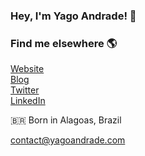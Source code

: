 ### Hey, I'm Yago Andrade! 👋
      
### Find me elsewhere 🌎
<a href="https://www.yagoandrade.com/" target="_blank">Website</a> 
<br>
<a href="https://blog.yagoandrade.com/" target="_blank">Blog</a>
<br>
<a href="https://www.twitter.com/yagoandradev/" target="_blank">Twitter</a>
<br>
<a href="https://www.linkedin.com/in/YagoAndrade/" target="_blank">LinkedIn</a>

🇧🇷 Born in Alagoas, Brazil

<a href="mailto:contact@yagoandrade.com" target="_blank">contact@yagoandrade.com</a>
